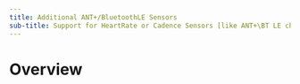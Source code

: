 ```yaml
---
title: Additional ANT+/BluetoothLE Sensors
sub-title: Support for HeartRate or Cadence Sensors [like ANT+\BT LE chest strap or fitness tracker]
---
```

# Overview
